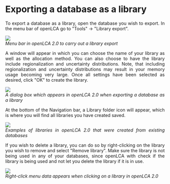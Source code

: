 # Exporting a database as a library

<div style='text-align: justify;'>

To export a database as a library, open the database you wish to export. In the menu bar of openLCA go to 
"Tools" -> "Library export".

![](../media/library_menu_bar_2.png)
<br/>_Menu bar in openLCA 2.0 to carry out a library export_

A window will appear in which you can choose the name of your library as well as the allocation method. 
You can also choose to have the library include regionalization and uncertainty distributions. 
Note, that including regionalization and uncertainty distributions may result in your memory usage becoming very large. 
Once all settings have been selected as desired, click "OK" to create the library.

![](../media/library_dialog_box.png)
<br/>_A dialog box which appears in openLCA 2.0 when exporting a database as a library_

At the bottom of the Navigation bar, a Library folder icon will appear, which is where you will find all libraries 
you have created saved. 

![](../media/library_example_2.png)
<br/>_Examples of libraries in openLCA 2.0 that were created from existing databases_

If you wish to delete a library, you can do so by right-clicking on the library you wish to remove and select "Remove library".
Make sure the library is not being used in any of your databases, since openLCA with check if the library is being used and not 
let you delete the library if it is in use. 

![](../media/library_right_click_menu_3.png)
<br/>_Right-click menu data appears when clicking on a library in openLCA 2.0_

</div>



